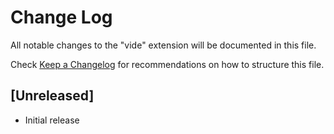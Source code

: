 # Change Log

All notable changes to the "vide" extension will be documented in this file.

Check [Keep a Changelog](http://keepachangelog.com/) for recommendations on how to structure this file.

## [Unreleased]

- Initial release